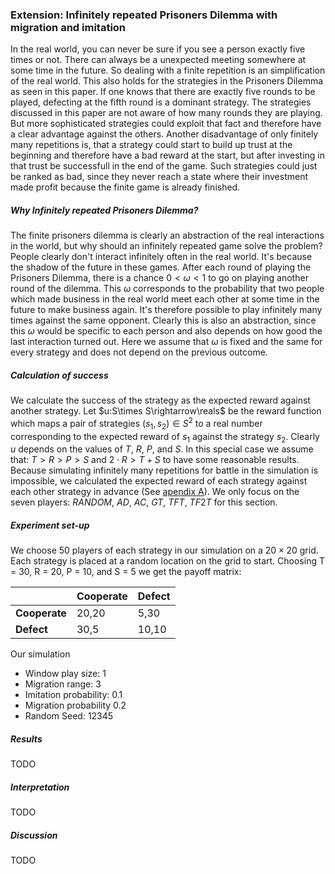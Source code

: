 ### Extension: Infinitely repeated Prisoners Dilemma with migration and imitation

In the real world, you can never be sure if you see a person exactly five times or not. There can always be a unexpected meeting somewhere at some time in the future. So dealing with a finite repetition is an simplification of the real world. This also holds for the strategies in the Prisoners Dilemma as seen in this paper. If one knows that there are exactly five rounds to be played, defecting at the fifth round is a dominant strategy. The strategies discussed in this paper are not aware of how many rounds they are playing. But more sophisticated strategies could exploit that fact and therefore have a clear advantage against the others. Another disadvantage of only finitely many repetitions is, that a strategy could start to build up trust at the beginning and therefore have a bad reward at the start, but after investing in that trust be successfull in the end of the game. Such strategies could just be ranked as bad, since they never reach a state where their investment made profit because the finite game is already finished.

##### Why Infinitely repeated Prisoners Dilemma?

The finite prisoners dilemma is clearly an abstraction of the real interactions in the world, but why should an infinitely repeated game solve the problem? People clearly don't interact infinitely often in the real world. It's because the shadow of the future in these games. After each round of playing the Prisoners Dilemma, there is a chance $0 < \omega < 1$ to go on playing another round of the dilemma. This $\omega$ corresponds to the probability that two people which made business in the real world meet each other at some time in the future to make business again. It's therefore possible to play infinitely many times against the same opponent. Clearly this is also an abstraction, since this $\omega$ would be specific to each person and also depends on how good the last interaction turned out. Here we assume that $\omega$ is fixed and the same for every strategy and does not depend on the previous outcome.

##### Calculation of success

We calculate the success of the strategy as the expected reward against another strategy. Let $u:S\times S\rightarrow\reals$ be the reward function which maps a pair of strategies $(s_1, s_2)\in S^2$ to a real number corresponding to the expected reward of $s_1$ against the strategy $s_2$. Clearly $u$ depends on the values of $T$, $R$, $P$, and $S$. In this special case we assume that: $T > R > P > S$ and $2 \cdot R > T + S$ to have some reasonable results. Because simulating infinitely many repetitions for battle in the simulation is impossible, we calculated the expected reward of each strategy against each other strategy in advance (See [apendix A]()). We only focus on the seven players: $RANDOM$, $AD$, $AC$, $GT$, $TFT$, $TF2T$ for this section.

##### Experiment set-up

We choose 50 players of each strategy in our simulation on a $20\times 20$ grid. Each strategy is placed at a random location on the grid to start. Choosing T = 30, R = 20, P = 10, and S = 5 we get the payoff matrix:

|               | Cooperate | Defect |
| ------------- | --------- | ------ |
| **Cooperate** | 20,20     | 5,30   |
| **Defect**    | 30,5      | 10,10  |

Our simulation

- Window play size: 1
- Migration range: 3
- Imitation probability: 0.1
- Migration probability 0.2
- Random Seed: 12345

##### Results

TODO

##### Interpretation

TODO

##### Discussion

TODO
